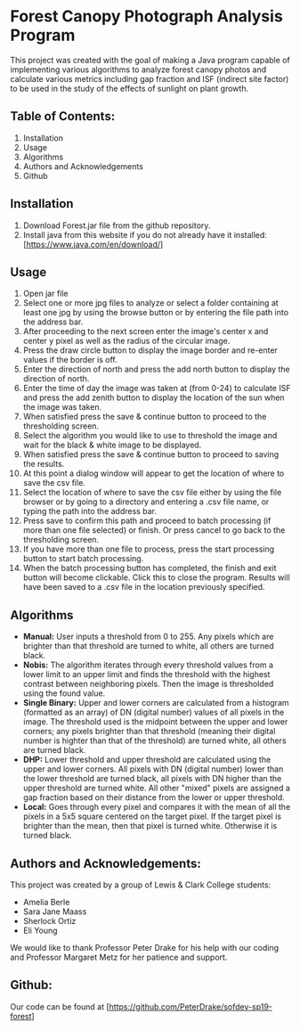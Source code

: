 Forest Canopy Photograph Analysis Program
=======

This project was created with the goal of making a Java program capable of implementing various algorithms to analyze forest canopy photos and calculate various metrics including gap fraction and ISF (indirect site factor) to be used in the study of the effects of sunlight on plant growth.

## Table of Contents:
1. Installation
2. Usage
3. Algorithms
4. Authors and Acknowledgements
5. Github

## Installation
1. Download Forest.jar file from the github repository.
2. Install java from this website if you do not already have it installed: [https://www.java.com/en/download/]

## Usage
1. Open jar file
2. Select one or more jpg files to analyze or select a folder containing at least one jpg by using the browse button
or by entering the file path into the address bar.
3. After proceeding to the next screen enter the image's center x and center y pixel as well as the radius of the circular
image.
4. Press the draw circle button to display the image border and re-enter values if the border is off.
5. Enter the direction of north and press the add north button to display the direction of north.
6. Enter the time of day the image was taken at (from 0-24) to calculate ISF and press the add zenith button to display the location of the sun when the image was taken.
7. When satisfied press the save & continue button to proceed to the thresholding screen.
8. Select the algorithm you would like to use to threshold the image and wait for the black & white image to be displayed.
9. When satisfied press the save & continue button to proceed to saving the results.
10. At this point a dialog window will appear to get the location of where to save the csv file.
11. Select the location of where to save the csv file either by using the file browser or by going to a directory and entering a .csv file name, or typing the path into the address bar.
12. Press save to confirm this path and proceed to batch processing (if more than one file selected) or finish.
Or press cancel to go back to the thresholding screen.
13. If you have more than one file to process, press the start processing button to start batch processing.
14. When the batch processing button has completed, the finish and exit button will become clickable. Click this to close
the program. Results will have been saved to a .csv file in the location previously specified.

## Algorithms
* __Manual:__ User inputs a threshold from 0 to 255.  Any pixels which are brighter than that threshold are turned to white, all others are turned black.
* __Nobis:__ The algorithm iterates through every threshold values from a lower limit to an upper limit and finds the threshold with the highest contrast between neighboring pixels. Then the image is thresholded using the found value.
* __Single Binary:__ Upper and lower corners are calculated from a histogram (formatted as an array) of DN (digital number) values of all pixels in the image. The threshold used is the midpoint between the upper and lower corners; any pixels brighter than that threshold (meaning their digital number is highter than that of the threshold) are turned white, all others are turned black.
* __DHP:__ Lower threshold and upper threshold are calculated using the upper and lower corners. All pixels with DN (digital number) lower than the lower threshold are turned black, all pixels with DN higher than the upper threshold are turned white. All other "mixed" pixels are assigned a gap fraction based on their distance from the lower or upper threshold.
* __Local:__ Goes through every pixel and compares it with the mean of all the pixels in a 5x5 square centered on the target pixel.  If the target pixel is brighter than the mean, then that pixel is turned white.  Otherwise it is turned black.

## Authors and Acknowledgements:
This project was created by a group of Lewis & Clark College students:
 * Amelia Berle
 * Sara Jane Maass
 * Sherlock Ortiz
 * Eli Young

We would like to thank Professor Peter Drake for his help with our coding and
Professor Margaret Metz for her patience and support.

## Github:
Our code can be found at
[https://github.com/PeterDrake/sofdev-sp19-forest]

